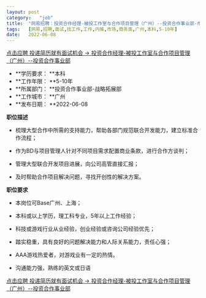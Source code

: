 ```yaml
---
layout:	post
category:	"job"
title:	"网易招聘：投资合作经理-被投工作室与合作项目管理（广州）--投资合作事业部-市场-商务类-广州本科5-10年"
tags:	[网易,招聘,面试,找工作,工作,内推,市场,商务类,广州,本科,5-10年]
date:	2022-06-08
---
```


[点击应聘 投递简历就有面试机会 ->  投资合作经理-被投工作室与合作项目管理（广州）--投资合作事业部](http://mobile.bole.netease.com/bole/boleDetail?id=39440&employeeId=346f03c3cda5f04c&key=all)



- **学历要求： **本科
- **工作年限： **5-10年
- **所属部门： **投资合作事业部-战略拓展部
- **工作城市： **广州
- **发布日期： **2022-06-08



**职位描述**

- 梳理大型合作中所需的支持能力，帮助各部门规范联合开发能力，建立标准合作流程； 

- 作为BD与项目管理人针对不同项目需求配置商业条款，进行合作方谈判； 

- 管理大型联合开发项目进展，向公司高管直接汇报； 

- 及时帮助合作项目解决问题，寻找开创性的解决方案。



**职位要求**

- 本岗位可Base广州、上海；

- 本科或以上学历，理工科专业，5年以上工作经验； 

- 科技或游戏行业从业经验，创业经验或咨询公司经验优先； 

- 踏实稳重，具有良好的问题解决能力和人际关系能力，责任心强； 

- AAA游戏热爱者，对游戏业有一定的热情。

- 沟通能力强，熟练的英文或日语



[点击应聘 投递简历就有面试机会 ->  投资合作经理-被投工作室与合作项目管理（广州）--投资合作事业部](http://mobile.bole.netease.com/bole/boleDetail?id=39440&employeeId=346f03c3cda5f04c&key=all)